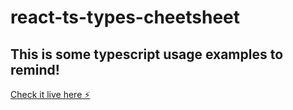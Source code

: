 # react-ts-types-cheetsheet

## This is some typescript usage examples to remind!

[Check it live here ⚡️](https://stackblitz.com/edit/react-ts-wd1nwp?file=README.md,App.tsx)